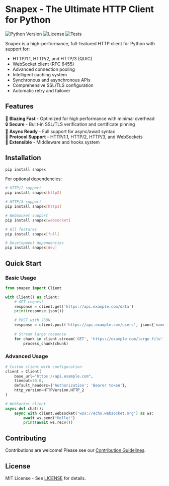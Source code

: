 # Snapex - The Ultimate HTTP Client for Python

![Python Version](https://img.shields.io/badge/python-3.8%2B-blue)
![License](https://img.shields.io/badge/license-MIT-green)
![Tests](https://github.com/yourusername/snapex/actions/workflows/tests.yml/badge.svg)

Snapex is a high-performance, full-featured HTTP client for Python with support for:

- HTTP/1.1, HTTP/2, and HTTP/3 (QUIC)
- WebSocket client (RFC 6455)
- Advanced connection pooling
- Intelligent caching system
- Synchronous and asynchronous APIs
- Comprehensive SSL/TLS configuration
- Automatic retry and failover

## Features

🚀 **Blazing Fast** - Optimized for high performance with minimal overhead  
🔒 **Secure** - Built-in SSL/TLS verification and certificate pinning  
🔄 **Async Ready** - Full support for async/await syntax  
📡 **Protocol Support** - HTTP/1.1, HTTP/2, HTTP/3, and WebSockets  
🧩 **Extensible** - Middleware and hooks system  

## Installation

```bash
pip install snapex
```

For optional dependencies:

```bash
# HTTP/2 support
pip install snapex[http2]

# HTTP/3 support
pip install snapex[http3]

# WebSocket support
pip install snapex[websocket]

# All features
pip install snapex[full]

# Development dependencies
pip install snapex[dev]
```

## Quick Start

### Basic Usage

```python
from snapex import Client

with Client() as client:
    # GET request
    response = client.get('https://api.example.com/data')
    print(response.json())

    # POST with JSON
    response = client.post('https://api.example.com/users', json={'name': 'John'})
    
    # Stream large response
    for chunk in client.stream('GET', 'https://example.com/large-file'):
        process_chunk(chunk)
```

### Advanced Usage

```python
# Custom client with configuration
client = Client(
    base_url="https://api.example.com",
    timeout=30.0,
    default_headers={'Authorization': 'Bearer token'},
    http_version=HTTPVersion.HTTP_2
)

# WebSocket client
async def chat():
    async with client.websocket('wss://echo.websocket.org') as ws:
        await ws.send("Hello!")
        print(await ws.recv())
```

## Contributing

Contributions are welcome! Please see our [Contribution Guidelines](CONTRIBUTING.md).

## License

MIT License - See [LICENSE](LICENSE) for details.